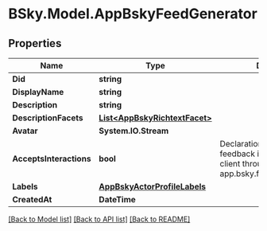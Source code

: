 # BSky.Model.AppBskyFeedGenerator

## Properties

Name | Type | Description | Notes
------------ | ------------- | ------------- | -------------
**Did** | **string** |  | 
**DisplayName** | **string** |  | 
**Description** | **string** |  | [optional] 
**DescriptionFacets** | [**List&lt;AppBskyRichtextFacet&gt;**](AppBskyRichtextFacet.md) |  | [optional] 
**Avatar** | **System.IO.Stream** |  | [optional] 
**AcceptsInteractions** | **bool** | Declaration that a feed accepts feedback interactions from a client through app.bsky.feed.sendInteractions | [optional] 
**Labels** | [**AppBskyActorProfileLabels**](AppBskyActorProfileLabels.md) |  | [optional] 
**CreatedAt** | **DateTime** |  | 

[[Back to Model list]](../README.md#documentation-for-models) [[Back to API list]](../README.md#documentation-for-api-endpoints) [[Back to README]](../README.md)

